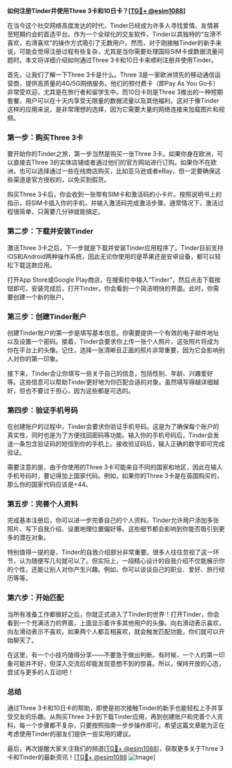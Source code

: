 **如何注册Tinder并使用Three 3卡和10日卡？[[TG💪+ @esim1088](https://t.me/s/esim1088)]**

在当今这个社交网络高度发达的时代，Tinder已经成为许多人寻找爱情、友情甚至短期约会的首选平台。作为一个全球化的交友软件，Tinder以其独特的“左滑不喜欢，右滑喜欢”的操作方式吸引了无数用户。然而，对于刚接触Tinder的新手来说，可能会觉得注册过程有些复杂，尤其是当你需要处理国际SIM卡或数据流量问题时。本文将详细介绍如何通过Three 3卡和10日卡来顺利注册并使用Tinder。

首先，让我们了解一下Three 3卡是什么。Three 3是一家欧洲领先的移动通信运营商，提供高质量的4G/5G网络服务。他们的预付费卡（即Pay As You Go卡）非常受欢迎，尤其是在旅行者和留学生中。而10日卡则是Three 3推出的一种短期套餐，用户可以在十天内享受无限量的数据流量以及其他福利。这对于像Tinder这样的应用来说，是非常理想的选择，因为它需要大量的网络连接来加载图片和视频。

### 第一步：购买Three 3卡

要开始你的Tinder之旅，第一步当然是购买一张Three 3卡。如果你身在欧洲，可以直接去Three 3的实体店铺或者通过他们的官方网站进行订购。如果你不在欧洲，也可以选择通过一些在线商店购买，比如亚马逊或者eBay，但一定要确保这些渠道是官方授权的，以免买到假货。

购买Three 3卡后，你会收到一张带有SIM卡和激活码的小卡片。按照说明书上的指示，将SIM卡插入你的手机，并输入激活码完成激活步骤。通常情况下，激活过程很简单，只需要几分钟就能搞定。

### 第二步：下载并安装Tinder

激活Three 3卡之后，下一步就是下载并安装Tinder应用程序了。Tinder目前支持iOS和Android两种操作系统，因此无论你使用的是苹果还是安卓设备，都可以轻松下载这款应用。

打开App Store或Google Play商店，在搜索栏中输入“Tinder”，然后点击下载按钮即可。安装完成后，打开Tinder，你会看到一个简洁明快的界面。此时，你需要创建一个新的账户。

### 第三步：创建Tinder账户

创建Tinder账户的第一步是填写基本信息。你需要提供一个有效的电子邮件地址以及设置一个密码。接着，Tinder会要求你上传一张个人照片，这张照片将成为你在平台上的头像。记住，选择一张清晰且正面的照片非常重要，因为它会影响别人对你的第一印象。

接下来，Tinder会让你填写一些关于自己的信息，包括性别、年龄、兴趣爱好等。这些信息可以帮助Tinder更好地为你匹配合适的对象。虽然填写得越详细越好，但也不要过于担心，因为这些都是可选的。

### 第四步：验证手机号码

在创建账户的过程中，Tinder会要求你验证手机号码。这是为了确保每个账户的真实性，同时也是为了方便找回密码等功能。输入你的手机号码后，Tinder会发送一条包含验证码的短信到你的手机上。接收验证码后，输入正确的数字即可完成验证。

需要注意的是，由于你使用的Three 3卡可能来自不同的国家和地区，因此在输入手机号码时，要记得加上国家代码。例如，如果你的Three 3卡是在英国购买的，那么你的国家代码应该是+44。

### 第五步：完善个人资料

完成基本注册后，你可以进一步完善自己的个人资料。Tinder允许用户添加多张照片、写下自我介绍、设置地理位置偏好等。这些细节都会影响到你能否吸引到更多的潜在对象。

特别值得一提的是，Tinder的自我介绍部分非常重要。很多人往往忽视了这一环节，认为随便写几句就可以了。但实际上，一段精心设计的自我介绍不仅能展示你的个性，还能让别人对你产生兴趣。例如，你可以谈谈自己的职业、爱好、旅行经历等等。

### 第六步：开始匹配

当所有准备工作都做好之后，你就正式进入了Tinder的世界！打开Tinder，你会看到一个充满活力的界面，上面显示着许多其他用户的头像。向右滑动表示喜欢，向左滑动表示不喜欢。如果两个人都互相喜欢，就会触发匹配功能，你们就可以开始聊天了。

在这里，有一个小技巧值得分享——不要急于做出判断。有时候，一个人的第一印象可能并不好，但深入交流后却能发现意想不到的惊喜。所以，保持开放的心态，尝试与更多的人互动吧！

### 总结

通过Three 3卡和10日卡的帮助，即使是初次接触Tinder的新手也能轻松上手并享受交友的乐趣。从购买Three 3卡到下载Tinder应用，再到创建账户和完善个人资料，每一个步骤都不复杂，只要按照指南一步步操作即可。希望这篇文章能为正在考虑使用Tinder的朋友们提供一些实用的建议。

最后，再次提醒大家关注我们的频道[[TG💪+ @esim1088](https://t.me/s/esim1088)]，获取更多关于Three 3卡和Tinder的最新资讯！[[TG💪+ @esim1088](https://t.me/s/esim1088) ![Image](https://i.postimg.cc/4NQfJmqS/Snipaste-2025-05-13-00-14-12.png)]